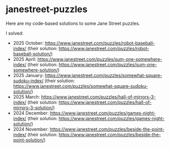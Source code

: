 # janestreet-puzzles

Here are my code-based solutions to some Jane Street puzzles.

I solved:
* 2025 October: https://www.janestreet.com/puzzles/robot-baseball-index/ (their solution: https://www.janestreet.com/puzzles/robot-baseball-solution/)
* 2025 April: https://www.janestreet.com/puzzles/sum-one-somewhere-index/ (their solution: https://www.janestreet.com/puzzles/sum-one-somewhere-solution/)
* 2025 January: https://www.janestreet.com/puzzles/somewhat-square-sudoku-index/ (their solution: https://www.janestreet.com/puzzles/somewhat-square-sudoku-solution/)
* 2025 March: https://www.janestreet.com/puzzles/hall-of-mirrors-3-index/ (their solution: https://www.janestreet.com/puzzles/hall-of-mirrors-3-solution/)
* 2024 December: https://www.janestreet.com/puzzles/games-night-index/ (their solution: https://www.janestreet.com/puzzles/games-night-solution/)
* 2024 November: https://www.janestreet.com/puzzles/beside-the-point-index/ (their solution: https://www.janestreet.com/puzzles/beside-the-point-solution/)
